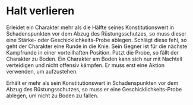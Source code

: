 # Halt verlieren
 
Erleidet ein Charakter mehr als die Hälfte seines Konstitutionswert in Schadenspunkten vor dem Abzug des Rüstungsschutzes, so muss dieser eine Stärke- oder Geschicklichkeits-Probe ablegen. Schlägt diese fehl, so geht der Charakter eine Runde in die Knie. Sein Gegner ist für die nächste Kampfrunde in einer vorteilhaften Position. Patzt die Probe, so fällt der Charakter zu Boden. Ein Charakter am Boden kann sich nur mit Nachteil verteidigen und nicht offensiv kämpfen. Er muss erst eine Aktion verwenden, um aufzustehen. 
 
Erhält er mehr als sein Konstitutionswert in Schadenspunkten vor dem Abzug des Rüstungsschutzes, so muss er eine Geschicklichkeits-Probe ablegen, um nicht zu Boden zu fallen.
